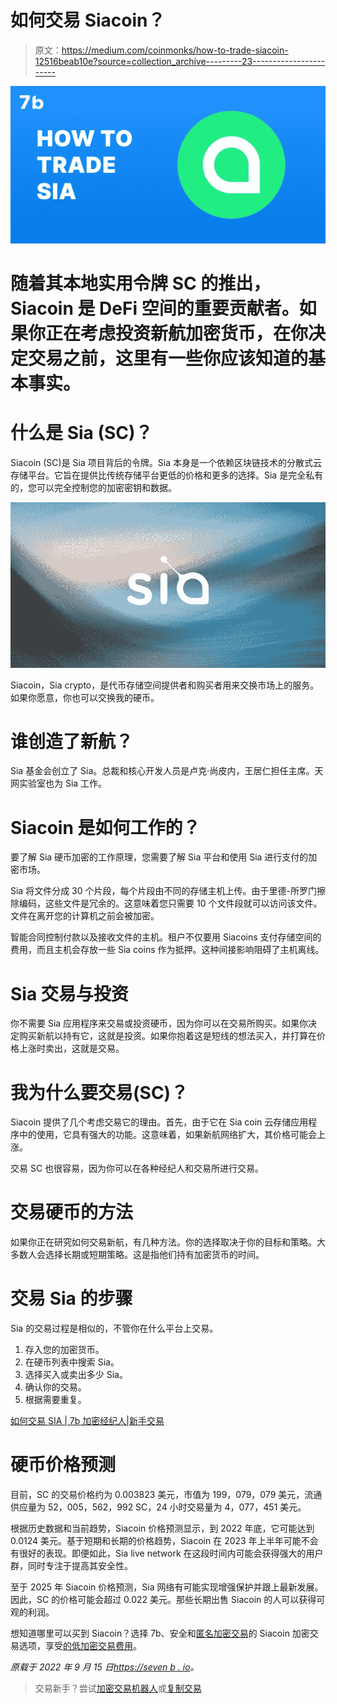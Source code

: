 # 如何交易 Siacoin？

> 原文：<https://medium.com/coinmonks/how-to-trade-siacoin-12516beab10e?source=collection_archive---------23----------------------->

![](img/aa19c806a9a6f640e8862ac20bca28ab.png)

# 随着其本地实用令牌 SC 的推出，Siacoin 是 DeFi 空间的重要贡献者。如果你正在考虑投资新航加密货币，在你决定交易之前，这里有一些你应该知道的基本事实。

# 什么是 Sia (SC)？

Siacoin (SC)是 Sia 项目背后的令牌。Sia 本身是一个依赖区块链技术的分散式云存储平台。它旨在提供比传统存储平台更低的价格和更多的选择。Sia 是完全私有的，您可以完全控制您的加密密钥和数据。

![](img/37a1e134914be43c0b2cf44eda0588d0.png)

Siacoin，Sia crypto，是代币存储空间提供者和购买者用来交换市场上的服务。如果你愿意，你也可以交换我的硬币。

# 谁创造了新航？

Sia 基金会创立了 Sia。总裁和核心开发人员是卢克·尚皮内，王居仁担任主席。天网实验室也为 Sia 工作。

# Siacoin 是如何工作的？

要了解 Sia 硬币加密的工作原理，您需要了解 Sia 平台和使用 Sia 进行支付的加密市场。

Sia 将文件分成 30 个片段，每个片段由不同的存储主机上传。由于里德-所罗门擦除编码，这些文件是冗余的。这意味着您只需要 10 个文件段就可以访问该文件。文件在离开您的计算机之前会被加密。

智能合同控制付款以及接收文件的主机。租户不仅要用 Siacoins 支付存储空间的费用，而且主机会存放一些 Sia coins 作为抵押。这种间接影响阻碍了主机离线。

# Sia 交易与投资

你不需要 Sia 应用程序来交易或投资硬币，因为你可以在交易所购买。如果你决定购买新航以持有它，这就是投资。如果你抱着这是短线的想法买入，并打算在价格上涨时卖出，这就是交易。

# 我为什么要交易(SC)？

Siacoin 提供了几个考虑交易它的理由。首先，由于它在 Sia coin 云存储应用程序中的使用，它具有强大的功能。这意味着，如果新航网络扩大，其价格可能会上涨。

交易 SC 也很容易，因为你可以在各种经纪人和交易所进行交易。

# 交易硬币的方法

如果你正在研究如何交易新航，有几种方法。你的选择取决于你的目标和策略。大多数人会选择长期或短期策略。这是指他们持有加密货币的时间。

# 交易 Sia 的步骤

Sia 的交易过程是相似的，不管你在什么平台上交易。

1.  存入您的加密货币。
2.  在硬币列表中搜索 Sia。
3.  选择买入或卖出多少 Sia。
4.  确认你的交易。
5.  根据需要重复。

[如何交易 SIA | 7b 加密经纪人|新手交易](https://www.youtube.com/watch?v=YJ_spzp8y7M)

# 硬币价格预测

目前，SC 的交易价格约为 0.003823 美元，市值为 199，079，079 美元，流通供应量为 52，005，562，992 SC，24 小时交易量为 4，077，451 美元。

根据历史数据和当前趋势，Siacoin 价格预测显示，到 2022 年底，它可能达到 0.0124 美元。基于短期和长期的价格趋势，Siacoin 在 2023 年上半年可能不会有很好的表现。即便如此，Sia live network 在这段时间内可能会获得强大的用户群，同时专注于提高其安全性。

至于 2025 年 Siacoin 价格预测，Sia 网络有可能实现增强保护并跟上最新发展。因此，SC 的价格可能会超过 0.022 美元。那些长期出售 Siacoin 的人可以获得可观的利润。

想知道哪里可以买到 Siacoin？选择 7b、安全和[匿名加密交易](http://sevenb.io/?utm_source=medium)的 Siacoin 加密交易选项，享受[的低加密交易费用](http://sevenb.io/faq?utm_source=medium)。

*原载于 2022 年 9 月 15 日*[*https://seven b . io*](https://sevenb.io/blog/how-to-trade-sia/)*。*

> 交易新手？尝试[加密交易机器人](/coinmonks/crypto-trading-bot-c2ffce8acb2a)或[复制交易](/coinmonks/top-10-crypto-copy-trading-platforms-for-beginners-d0c37c7d698c)